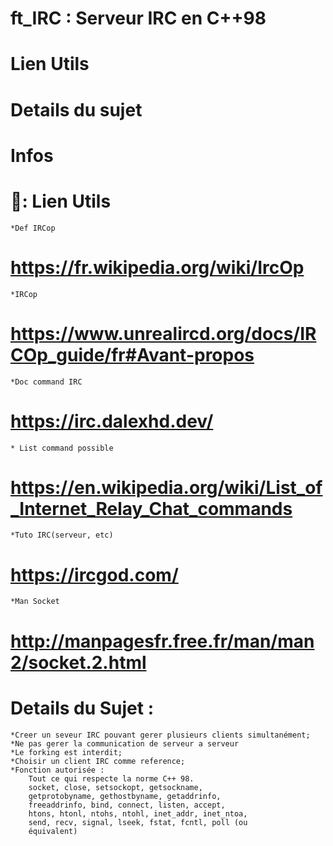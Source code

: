# ft_IRC : Serveur IRC en C++98

# Lien Utils
# Details du sujet
# Infos


# 🔗: Lien Utils

	*Def IRCop
#	https://fr.wikipedia.org/wiki/IrcOp
	*IRCop
#	https://www.unrealircd.org/docs/IRCOp_guide/fr#Avant-propos
	*Doc command IRC
#	https://irc.dalexhd.dev/
	* List command possible
#	https://en.wikipedia.org/wiki/List_of_Internet_Relay_Chat_commands
	*Tuto IRC(serveur, etc)
#	https://ircgod.com/
	*Man Socket
#	http://manpagesfr.free.fr/man/man2/socket.2.html

# Details du Sujet :

	*Creer un seveur IRC pouvant gerer plusieurs clients simultanément;
	*Ne pas gerer la communication de serveur a serveur
	*Le forking est interdit;
	*Choisir un client IRC comme reference;
	*Fonction autorisée :
		Tout ce qui respecte la norme C++ 98.
		socket, close, setsockopt, getsockname,
		getprotobyname, gethostbyname, getaddrinfo,
		freeaddrinfo, bind, connect, listen, accept,
		htons, htonl, ntohs, ntohl, inet_addr, inet_ntoa,
		send, recv, signal, lseek, fstat, fcntl, poll (ou
		équivalent)
